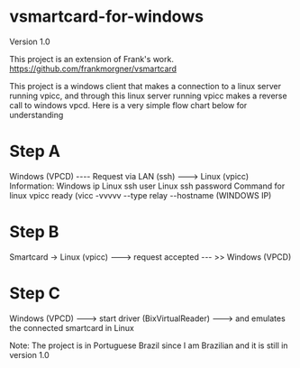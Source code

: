 # vsmartcard-for-windows
Version 1.0

This project is an extension of Frank's work.
https://github.com/frankmorgner/vsmartcard

This project is a windows client that makes a connection to a linux server running vpicc, and through this linux server running vpicc makes a reverse call to windows vpcd. Here is a very simple flow chart below for understanding

# Step A
Windows (VPCD) ---- Request via LAN (ssh) ---> Linux (vpicc)
                                   Information:
                                   Windows ip
                                   Linux ssh user
                                   Linux ssh password
                                   Command for linux vpicc ready (vicc -vvvvv --type relay --hostname (WINDOWS IP)
# Step B
Smartcard -> Linux (vpicc) ---> request accepted --- >> Windows (VPCD)
# Step C
Windows (VPCD) ---> start driver (BixVirtualReader) ---> and emulates the connected smartcard in Linux

Note: The project is in Portuguese Brazil since I am Brazilian and it is still in version 1.0
